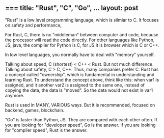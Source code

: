 ===
title: "Rust", "C", "Go", ...
layout: post
---
"Rust" is a low level programming language, which is silmiar to C.
It focuses on safety and performance, 

For Rust, C, there is no "middleman" between computer and code, because the processor will read the code directly. 
For other languages like Python, JS, java, the compiler for Python is C, for JS it is browser which is C or C++.

In low level languages, you normally have to deal with "memory" yourself.

Talking about speed, C (shortest) < C++ < Rust. But not much difference.
Talking about safety, C > C, C++. 
Thus, many companies prefer C. 
Rust has a concept called "ownership", which is fundamental in understanding and learning Rust.
To understand the concept above, think like this: when var1 is assigned, and it another var2 is assigned to the same one, instead of copying the data, the data is "moved". So the data would not exist in var1 anymore.

Rust is used in MANY, VARIOUS ways. But it is recommended, focused on backend, games, blockchain.

"Go" is faster than Python, JS. They are compared with each other often.
If you are looking for "developer speed", Go is the answer. If you are looking for "compiler speed", Rust is the answer.
